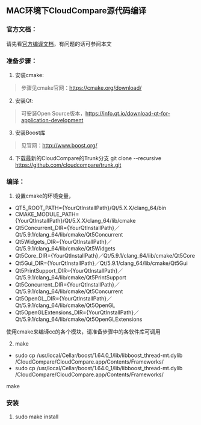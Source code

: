 ## MAC环境下CloudCompare源代码编译

### 官方文档：
请先看[官方编译文档](https://github.com/CloudCompare/CloudCompare/blob/master/BUILD.md)，有问题的话可参阅本文

### 准备步骤：
1. 安装cmake:
> 步骤见cmake官网：https://cmake.org/download/
2. 安装Qt:
> 可安装Open Source版本，https://info.qt.io/download-qt-for-application-development
3. 安装Boost库
> 见官网：http://www.boost.org/
4. 下载最新的CloudCompare的Trunk分支
git clone --recursive https://github.com/cloudcompare/trunk.git

### 编译：
1. 设置cmake的环境变量，

- QT5_ROOT_PATH={YourQtInstallPath}/Qt/5.X.X/clang_64/bin
- CMAKE_MODULE_PATH={YourQtInstallPath}/Qt/5.X.X/clang_64/lib/cmake
- Qt5Concurrent_DIR={YourQtInstallPath}／Qt/5.9.1/clang_64/lib/cmake/Qt5Concurrent
- Qt5Widgets_DIR={YourQtInstallPath}／Qt/5.9.1/clang_64/lib/cmake/Qt5Widgets
- Qt5Core_DIR={YourQtInstallPath}／Qt/5.9.1/clang_64/lib/cmake/Qt5Core
- Qt5Gui_DIR={YourQtInstallPath}／Qt/5.9.1/clang_64/lib/cmake/Qt5Gui
- Qt5PrintSupport_DIR={YourQtInstallPath}／Qt/5.9.1/clang_64/lib/cmake/Qt5PrintSupport
- Qt5Concurrent_DIR={YourQtInstallPath}／Qt/5.9.1/clang_64/lib/cmake/Qt5Concurrent
- Qt5OpenGL_DIR={YourQtInstallPath}／Qt/5.9.1/clang_64/lib/cmake/Qt5OpenGL
- Qt5OpenGLExtensions_DIR={YourQtInstallPath}／Qt/5.9.1/clang_64/lib/cmake/Qt5OpenGLExtensions


使用cmake来编译cc的各个模块，请准备步骤中的各软件库可调用

2. make
- sudo cp /usr/local/Cellar/boost/1.64.0_1/lib/libboost_thread-mt.dylib /CloudCompare/CloudCompare.app/Contents/Frameworks/
- sudo cp /usr/local/Cellar/boost/1.64.0_1/lib/libboost_thread-mt.dylib /CloudCompare/CloudCompare.app/Contents/Frameworks/

make

### 安装
1. sudo make install
